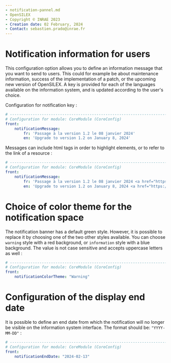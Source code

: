 ```yaml
---
- notification-pannel.md
- OpenSILEX
- Copyright © INRAE 2023
- Creation date: 02 February, 2024
- Contact: sebastien.prado@inrae.fr
---
```



# Notification information for users

This configuration option allows you to define an information message that you want to send to users. This could for example be about maintenance information, success of the implementation of a patch, or the upcoming new version of OpenSILEX.
A key is provided for each of the languages available on the information system, and is updated according to the user's choice.

 Configuration for notification key :

```yaml
# ------------------------------------------------------------------------------
# Configuration for module: CoreModule (CoreConfig)
front:
    notificationMessage:
        fr: 'Passage à la version 1.2 le 08 janvier 2024'
        en: 'Upgrade to version 1.2 on January 8, 2024'
```

Messages can include html tags in order to highlight elements, or to refer to the link of a resource :

```yaml
# ------------------------------------------------------------------------------
# Configuration for module: CoreModule (CoreConfig)
front:
    notificationMessage:
        fr: 'Passage à la version 1.2 le 08 janvier 2024 <a href="https://github.com/OpenSILEX/opensilex/releases/tag/1.2.0"> Lien vers le journal des modification de la version</a>'
        en: 'Upgrade to version 1.2 on January 8, 2024 <a href="https://github.com/OpenSILEX/opensilex/releases/tag/1.2.0"> Link to the release changelog</a>'
```


# Choice of color theme for the notification space

The notification banner has a default green style. However, it is possible to replace it by choosing one of the two other styles available. You can choose `warning` style with a red background, or `information` style with a blue background.
The value is not case sensitive and accepts uppercase letters as well :


```yaml
# ------------------------------------------------------------------------------
# Configuration for module: CoreModule (CoreConfig)
front:
    notificationColorTheme: "Warning"

```


# Configuration of the display end date

It is possible to define an end date from which the notification will no longer be visible on the information system interface.
The format should be: `"YYYY-MM-DD"` :

```yaml
# ------------------------------------------------------------------------------
# Configuration for module: CoreModule (CoreConfig)
front:
    notificationEndDate: "2024-02-13"
```